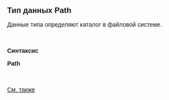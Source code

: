 ﻿<html>
<head>
<title>Path</title>
</head>

<body>

<p><strong><font size="4" face="Arial">Тип данных Path</font></strong></p>

<p class="label"><font face="Arial">Данные типа определяют каталог в 
файловой системе.</font></p>

<p class="label">&nbsp;</p>
<p class="label"><font face="Arial"><b>Синтаксис</b></font></p>

<p><font face="Arial"><strong>Path</strong></font></p>

<p>&nbsp;</p>

<p class="label"><font face="Arial"><a href="../types.html">См. также</a></font></p>

<p class="label">&nbsp;</p>
</body>
</html>

